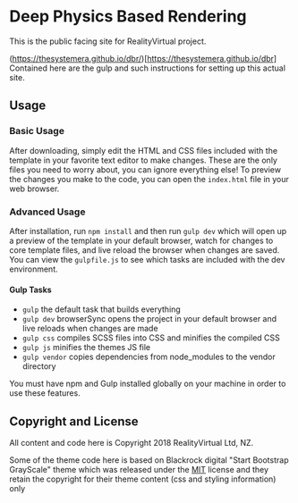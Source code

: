 # Deep Physics Based Rendering

This is the public facing site for RealityVirtual project.

(https://thesystemera.github.io/dbr/)[https://thesystemera.github.io/dbr]
Contained here are the gulp and such instructions for setting up this actual site.  

## Usage

### Basic Usage

After downloading, simply edit the HTML and CSS files included with the template in your favorite text editor to make changes. These are the only files you need to worry about, you can ignore everything else! To preview the changes you make to the code, you can open the `index.html` file in your web browser.

### Advanced Usage

After installation, run `npm install` and then run `gulp dev` which will open up a preview of the template in your default browser, watch for changes to core template files, and live reload the browser when changes are saved. You can view the `gulpfile.js` to see which tasks are included with the dev environment.

#### Gulp Tasks

- `gulp` the default task that builds everything
- `gulp dev` browserSync opens the project in your default browser and live reloads when changes are made
- `gulp css` compiles SCSS files into CSS and minifies the compiled CSS
- `gulp js` minifies the themes JS file
- `gulp vendor` copies dependencies from node_modules to the vendor directory

You must have npm and Gulp installed globally on your machine in order to use these features.

## Copyright and License

All content and code here is Copyright 2018 RealityVirtual Ltd, NZ. 

Some of the theme code here is based on Blackrock digital "Start Bootstrap GrayScale" theme which was released under the [MIT](https://github.com/BlackrockDigital/startbootstrap-grayscale/blob/gh-pages/LICENSE) license and they retain the copyright for their theme content (css and styling information) only